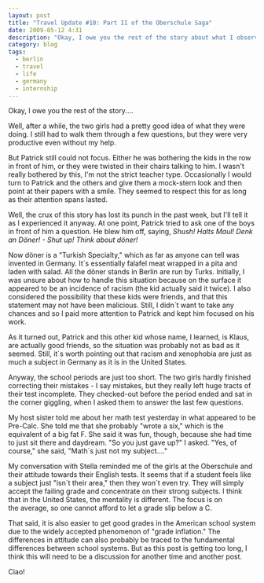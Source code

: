 ```yaml
---
layout: post
title: "Travel Update #10: Part II of the Oberschule Saga"
date: 2009-05-12 4:31
description: "Okay, I owe you the rest of the story about what I observed in the classroom at the Oberschule."
category: blog
tags:
  - berlin
  - travel
  - life
  - germany
  - internship
---
```


Okay, I owe you the rest of the story....

Well, after a while, the two girls had a pretty good idea of what they were doing. I still had to walk them through a few questions, but they were very productive even without my help.

But Patrick still could not focus. Either he was bothering the kids in the row in front of him, or they were twisted in their chairs talking to him. I wasn't really bothered by this, I'm not the strict teacher type. Occasionally I would turn to Patrick and the others and give them a mock-stern look and then point at their papers with a smile. They seemed to respect this for as long as their attention spans lasted.

Well, the crux of this story has lost its punch in the past week, but I'll tell it as I experienced it anyway. At one point, Patrick tried to ask one of the boys in front of him a question. He blew him off, saying, *Shush! Halts Maul! Denk an Döner! - Shut up! Think about döner!*

Now döner is a "Turkish Specialty," which as far as anyone can tell was invented in Germany. It´s essentially falafel meat wrapped in a pita and laden with salad. All the döner stands in Berlin are run by Turks. Initially, I was unsure about how to handle this situation because on the surface it appeared to be an incidence of racism (the kid actually said it twice). I also considered the possibility that these kids were friends, and that this statement may not have been malicious. Still, I didn´t want to take any chances and so I paid more attention to Patrick and kept him focused on his work.

As it turned out, Patrick and this other kid whose name, I learned, is Klaus, are actually good friends, so the situation was probably not as bad as it seemed. Still, it´s worth pointing out that racism and xenophobia are just as much a subject in Germany as it is in the United States.

Anyway, the school periods are just too short. The two girls hardly finished correcting their mistakes - I say mistakes, but they really left huge tracts of their test incomplete. They checked-out before the period ended and sat in the corner giggling, when I asked them to answer the last few questions.

My host sister told me about her math test yesterday in what appeared to be Pre-Calc. She told me that she probably "wrote a six," which is the equivalent of a big fat F. She said it was fun, though, because she had time to just sit there and daydream. "So you just gave up?" I asked. "Yes, of course," she said, "Math´s just not my subject...."

My conversation with Stella reminded me of the girls at the Oberschule and their attitude towards their English tests. It seems that if a student feels like a subject just "isn´t their area," then they won´t even try. They will simply accept the failing grade and concentrate on their strong subjects. I think that in the United States, the mentality is different. The focus is on the average, so one cannot afford to let a grade slip below a C.

That said, it is also easier to get good grades in the American school system due to the widely accepted phenomenon of "grade inflation." The differences in attitude can also probably be traced to the fundamental differences between school systems. But as this post is getting too long, I think this will need to be a discussion for another time and another post.

Ciao!
